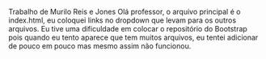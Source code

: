 Trabalho de Murilo Reis e Jones
Olá professor, o arquivo principal é o index.html, eu coloquei links no dropdown que levam para os outros arquivos.
Eu tive uma dificuldade em colocar o repositório do Bootstrap pois quando eu tento aparece que tem muitos arquivos, eu tentei adicionar de pouco em pouco mas mesmo assim não funcionou.
